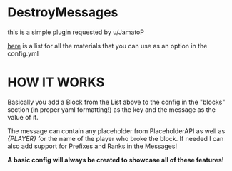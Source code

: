 # DestroyMessages

this is a simple plugin requested by u/JamatoP


[here](https://hub.spigotmc.org/javadocs/bukkit/org/bukkit/Material.html) is a list for all the materials that you can use as an option in the config.yml

# HOW IT WORKS

Basically you add a Block from the List above to the config in the "blocks" section (in proper yaml formatting!) as the key and the message as the value of it. 


The message can contain any placeholder from PlaceholderAPI as well as *{PLAYER}* for the name of the player who broke the block.
If needed I can also add support for Prefixes and Ranks in the Messages!

**A basic config will always be created to showcase all of these features!**
